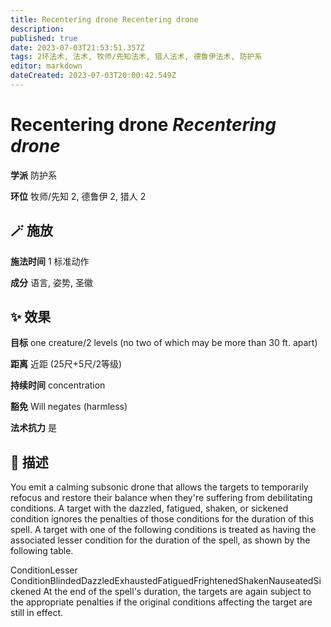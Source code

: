 ```yaml
---
title: Recentering drone Recentering drone
description: 
published: true
date: 2023-07-03T21:53:51.357Z
tags: 2环法术, 法术, 牧师/先知法术, 猎人法术, 德鲁伊法术, 防护系
editor: markdown
dateCreated: 2023-07-03T20:00:42.549Z
---
```


# **Recentering drone** *Recentering drone*

**学派** 防护系 

**环位** 牧师/先知 2, 德鲁伊 2, 猎人 2

## 🪄 施放

**施法时间** 1 标准动作

**成分** 语言, 姿势, 圣徽

## ✨ 效果 

**目标** one creature/2 levels (no two of which may be more than 30 ft. apart) 

**距离** 近距 (25尺+5尺/2等级)  

**持续时间** concentration 

**豁免** Will negates (harmless)

**法术抗力** 是

## 📖 描述

You emit a calming subsonic drone that allows the targets to temporarily refocus and restore their balance when they're suffering from debilitating conditions. A target with the dazzled, fatigued, shaken, or sickened condition ignores the penalties of those conditions for the duration of this spell. A target with one of the following conditions is treated as having the associated lesser condition for the duration of the spell, as shown by the following table.

   ConditionLesser ConditionBlindedDazzledExhaustedFatiguedFrightenedShakenNauseatedSickened    At the end of the spell's duration, the targets are again subject to the appropriate penalties if the original conditions affecting the target are still in effect.
    
